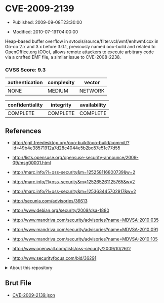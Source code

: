 # CVE-2009-2139

- Published: 2009-09-08T23:30:00

- Modified: 2010-07-19T04:00:00

Heap-based buffer overflow in svtools/source/filter.vcl/wmf/enhwmf.cxx in Go-oo 2.x and 3.x before 3.0.1, previously named ooo-build and related to OpenOffice.org (OOo), allows remote attackers to execute arbitrary code via a crafted EMF file, a similar issue to CVE-2008-2238.

### CVSS Score: **9.3**

| authentication | complexity | vector |
| --- | --- | --- |
| NONE | MEDIUM | NETWORK |

| confidentiality | integrity | availability |
| --- | --- | --- |
| COMPLETE | COMPLETE | COMPLETE |

## References

* http://cgit.freedesktop.org/ooo-build/ooo-build/commit/?id=49b4e38571912a7d28c4044e5b2bd57e51c77d55

* http://lists.opensuse.org/opensuse-security-announce/2009-09/msg00001.html

* http://marc.info/?l=oss-security&m=125258116800739&w=2

* http://marc.info/?l=oss-security&m=125265261125765&w=2

* http://marc.info/?l=oss-security&m=125363445702917&w=2

* http://secunia.com/advisories/36613

* http://www.debian.org/security/2009/dsa-1880

* http://www.mandriva.com/security/advisories?name=MDVSA-2010:035

* http://www.mandriva.com/security/advisories?name=MDVSA-2010:091

* http://www.mandriva.com/security/advisories?name=MDVSA-2010:105

* http://www.openwall.com/lists/oss-security/2009/10/26/2

* http://www.securityfocus.com/bid/36291

<details>
<summary>About this repository</summary> 

  This repository is part of the project [Live Hack CVE](https://github.com/Live-Hack-CVE). Main website can be found [www.live-hack.org](https://www.live-hack.org) 
  
  Made by [Sn0wAlice](https://github.com/Sn0wAlice) for the people that care about security and need to have a feed of the latest CVEs. Hope you enjoy it, don't forget to star the repo and follow me on [Twitter](https://twitter.com/Sn0wAlice) and [Github](https://github.com/Sn0wAlice). And that is my [personnal website](https://www.alice-snow.me/)

  - [Home Page](https://github.com/Live-Hack-CVE)
  - [Framework](https://github.com/Live-Hack-CVE/cve-framework)
  - [CVE database](https://github.com/Live-Hack-CVE/full_database)
  - [Changelog](https://github.com/Live-Hack-CVE/Changelog)
</details>

## Brut File

* [CVE-2009-2139.json](https://raw.githubusercontent.com/Live-Hack-CVE/full_database/main/cves/2009/CVE-2009-2139.json)

